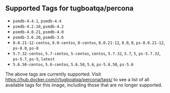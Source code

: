 ## Supported Tags for tugboatqa/percona

* `psmdb-4.4.1`, `psmdb-4.4`
* `psmdb-4.2.10`, `psmdb-4.2`
* `psmdb-4.0.21`, `psmdb-4.0`
* `psmdb-3.6.20`, `psmdb-3.6`
* `8.0.21-12-centos`, `8.0-centos`, `8-centos`, `8.0.21-12`, `8.0`, `8`, `ps-8.0.21-12`, `ps-8.0`, `ps-8`
* `5.7.32-centos`, `5.7-centos`, `5-centos`, `centos`, `5.7.32`, `5.7`, `5`, `ps-5.7.32`, `ps-5.7`, `ps-5`, `latest`
* `5.6.50-centos`, `5.6-centos`, `5.6.50`, `5.6`, `ps-5.6.50`, `ps-5.6`

The above tags are currently supported. Visit https://hub.docker.com/r/tugboatqa/percona/tags/ to see a list of all available tags for this image, including those that are no longer supported.
